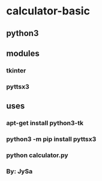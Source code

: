 # calculator-basic
## python3

## modules 
### tkinter
### pyttsx3

## uses
### apt-get install python3-tk
### python3 -m pip install pyttsx3
### python calculator.py

### By: JySa